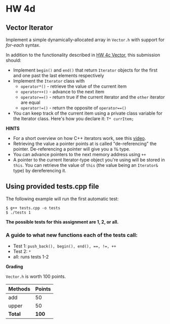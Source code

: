 # HW 4d

## Vector Iterator

Implement a simple dynamically-allocated array in `Vector.h` with support for *for-each* syntax.

In addition to the functionality described in [HW 4c Vector](../homework4c-vector/instructions.md), this submission should:

- Implement `begin()` and `end()` that return `Iterator` objects for the first and one past the last elements respectively
- Implement the `Iterator` class with 
  - `operator*()` - retrieve the value of the current item
  - `operator++()` - advance to the next item
  - `operator==()` - return true if the current iterator and the `other` iterator are equal
  - `operator!=()` - return the opposite of `operator==()`
- You can keep track of the current item using a private class variable for the Iterator class. Here's how you declare it: `T* currItem;`

**HINTS**
* For a short overview on how C++ iterators work, see this [video](https://youtu.be/EgVWWVZ6AEY?si=E6OW03gKQWDeylRo).
* Retrieving the value a pointer points at is called "de-referencing" the pointer. De-referencing a pointer will give you a `T&` type.
* You can advance pointers to the next memory address using `++`
* A pointer to the current Iterator-type object you're using will be stored in `this`. You can retrieve the value of `this` (the value being an `Iterator&` type) by dereferencing it.


## Using provided tests.cpp file

The following example will run the first automatic test:
```
$ g++ tests.cpp -o tests
$ ./tests 1
```
**The possible tests for this assignment are 1, 2, or all.**

### A guide to what new functions each of the tests call:
* Test 1: `push_back(), begin(), end(), ==, !=, ++`
* Test 2: `*`
* all: runs tests 1-2

**Grading**

`Vector.h` is worth 100 points.

| Methods    | Points   |
|------------|----------|
| add        | 50       |
| upper      | 50       |
| **Total**  | **100**  |